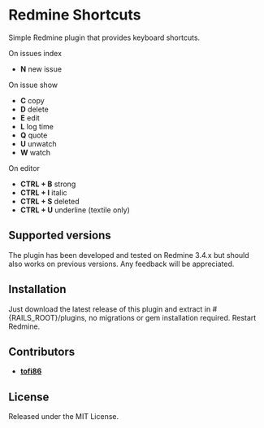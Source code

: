 # Redmine Shortcuts
Simple Redmine plugin that provides keyboard shortcuts.

On issues index
* **N** new issue

On issue show
* **C** copy
* **D** delete
* **E** edit
* **L** log time
* **Q** quote
* **U** unwatch
* **W** watch

On editor
* **CTRL + B** strong
* **CTRL + I** italic
* **CTRL + S** deleted
* **CTRL + U** underline (textile only)

## Supported versions
The plugin has been developed and tested on Redmine 3.4.x but should also works on previous versions.
Any feedback will be appreciated.

## Installation
Just download the latest release of this plugin and extract in #{RAILS_ROOT}/plugins, no migrations or gem installation required. Restart Redmine.

## Contributors
* **[tofi86](https://github.com/tofi86)**


## License
Released under the MIT License.
